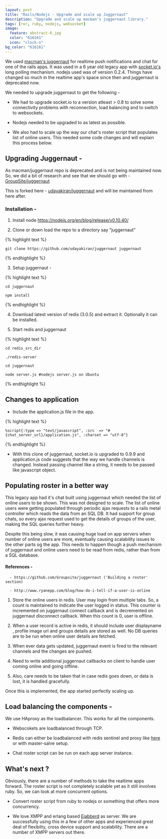 ```yaml
---
layout: post
title: "Rails/Nodejs - Upgrade and scale up Juggernaut"
description: "Upgrade and scale up macman's juggernaut library."
tags: [ror, ruby, nodejs, websocket]
image:
  feature: abstract-6.jpg
  color: "616161"
  icon: "clock-o"
bg_color: "616161"
---
```


We used [macman's juggernaut](https://github.com/maccman/juggernaut) for realtime push notifications and chat for one of the rails apps. It was used in a 6 year old legacy app with [socket.io's](socket.io) long polling mechanism. nodejs used was of version 0.2.4. Things have changed so much in the realtime app's space since then and juggernaut is deprecated now.

We needed to upgrade juggernaut to get the following -

- We had to upgrade socket.io to a version atleast > 0.8 to solve some connectivity problems with reconnection, load balancing and to switch to websockets.

- Nodejs needed to be upgraded to as latest as possible.

- We also had to scale up the way our chat's roster script that populates list of online users. This needed some code changes and will explain this process below.

## Upgrading Juggernaut -

As macman/juggernaut repo is deprecated and is not being maintained now. So, we did a bit of research and see that we should go with - [GroupSite/juggernaut](https://github.com/Groupsite/juggernaut)

This is forked here - [udayakiran/juggernaut](https://github.com/udayakiran/juggernaut) and will be maintained from here after.

### Installation -

1) Install node https://nodejs.org/en/blog/release/v0.10.40/

2) Clone or down load the repo to a directory say “juggernaut”

{% highlight text %}

    git clone https://github.com/udayakiran/juggernaut juggernaut

{% endhighlight %}

3) Setup juggernaut -

{% highlight text %}

    cd juggernaut

    npm install

{% endhighlight %}

4) Download latest version of redis (3.0.5) and extract it. Optionally it can be installed.

5) Start redis and juggernaut

{% highlight text %}

    cd redis_src_dir

    ./redis-server

    cd juggernaut

    node server.js #nodejs server.js on Ubuntu

{% endhighlight %}

## Changes to application

- Include the application.js file in the app.

{% highlight text %}

    %script{:type => "text/javascript", :src  => "#{chat_server_url}/application.js", :charset => "utf-8"}

{% endhighlight %}


- With this clone of juggernaut, socket.io is upgraded to 0.9.9 and application.js code suggests that the way we handle channels is changed. Instead passing channel like a string, it needs to be passed like javascript object.

## Populating roster in a better way

This legacy app had it's chat built using juggernaut which needed the list of online users to be shown. This was not designed to scale. The list of online users were getting populated through periodic ajax requests to a rails metal controller which reads the data from an SQL DB. It had support for group chats, so every ajax request used to get the details of groups of the user, making the SQL queries further heavy.

Despite this being slow, it was causing huge load on app servers when number of online users are more, eventually causing scalability issues to the other parts og the app. This needs to happen though a push mechanism of juggernaut and online users need to be read from redis, rather than from a SQL database.

#### References -

      - https://github.com/Groupsite/juggernaut ('Building a roster' section)

      - http://www.ryanepp.com/blog/how-do-i-tell-if-a-user-is-online


1. Store the online users in redis. User may login from multiple tabs. So, a count is maintained to indicate the user logged in status. This counter is incremented on juggernaut connect callback and is decremented on juggernaut disconnect callback. When this count is 0, user is offline.

2. When a user record is active in redis, it should include user displayname , profile image url and groups details are stored as well. No DB queries are to be run when online user details are fetched.

3. When ever data gets updated, juggernaut event is fired to the relevant channels and the changes are pushed.

4. Need to write additional juggernaut callbacks on client to handle user coming online and going offline.

5. Also, care needs to be taken that in case redis goes down, or data is lost, it is handled gracefully.


Once this is implemented, the app started perfectly scaling up.

## Load balancing the components -

We use HAproxy as the loadbalancer. This works for all the components.

- Webscokets are loadbalanced through TCP.

- Redis can either be loadbalanced with redis sentinel and proxy like [here](https://support.pivotal.io/hc/en-us/articles/205309388-How-to-setup-HAProxy-and-Redis-Sentinel-for-automatic-failover-between-Redis-Master-and-Slave-servers) or with master-salve setup.

- Chat roster script can be run on each app server instance.

## What's next ?

Obviously, there are a number of methods to take the realtime apps forward. The roster script is not completely scalable yet as it still involves ruby. So, we can look at more concurrent options.

- Convert roster script from ruby to nodejs or something that offers more concurrency.

- We love XMPP  and erlang based [Ejabberd](https://www.ejabberd.im/) as server. We are successfully using this in a few of other apps and experienced great deal of flexibilty, cross device support and scalability. There are a number of XMPP servers out there.
